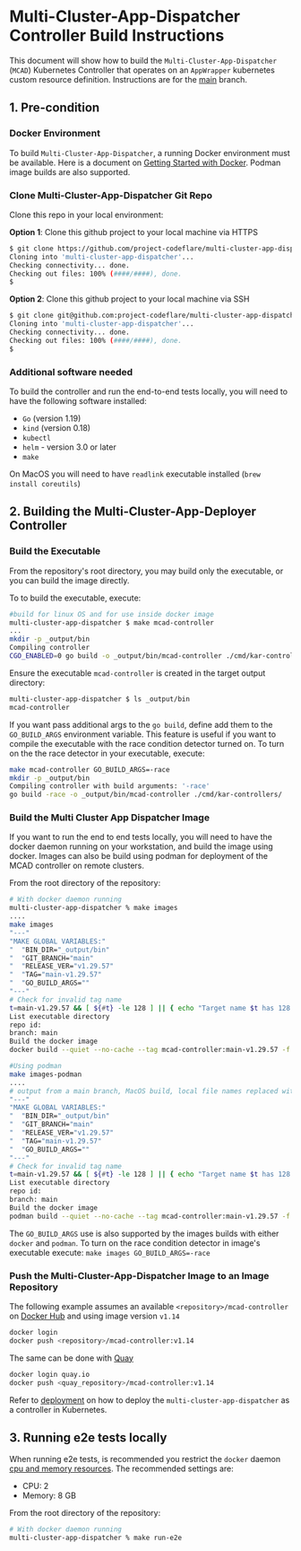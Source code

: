 # Multi-Cluster-App-Dispatcher Controller Build Instructions

This document will show how to build the `Multi-Cluster-App-Dispatcher` (`MCAD`) Kubernetes Controller that operates on an `AppWrapper` kubernetes custom resource definition. Instructions are for the [main](https://github.com/project-codeflare/multi-cluster-app-dispatcher/tree/main) branch.

## 1. Pre-condition

### Docker Environment

To build `Multi-Cluster-App-Dispatcher`, a running Docker environment must be available. Here is a document on [Getting Started with Docker](https://www.docker.com/get-started). Podman image builds are also supported.

### Clone Multi-Cluster-App-Dispatcher Git Repo

Clone this repo in your local environment:

__Option 1__: Clone this github project to your local machine via HTTPS

```bash
$ git clone https://github.com/project-codeflare/multi-cluster-app-dispatcher.git
Cloning into 'multi-cluster-app-dispatcher'...
Checking connectivity... done.
Checking out files: 100% (####/####), done.
$
```

__Option 2__: Clone this github project to your local machine via SSH

```bash
$ git clone git@github.com:project-codeflare/multi-cluster-app-dispatcher.git
Cloning into 'multi-cluster-app-dispatcher'...
Checking connectivity... done.
Checking out files: 100% (####/####), done.
$
```

### Additional software needed

To build the controller and run the end-to-end tests locally, you will need to have the following software installed:

* `Go` (version 1.19)
* `kind` (version 0.18)
* `kubectl`
* `helm` - version 3.0 or later
* `make`

On MacOS you will need to have `readlink` executable installed (`brew install coreutils`)

## 2. Building the Multi-Cluster-App-Deployer Controller

### Build the Executable

From the repository's root directory, you may build only the executable, or you can build the image directly.

To to build the executable, execute:

```bash
#build for linux OS and for use inside docker image
multi-cluster-app-dispatcher $ make mcad-controller
...
mkdir -p _output/bin
Compiling controller
CGO_ENABLED=0 go build -o _output/bin/mcad-controller ./cmd/kar-controllers/
```

Ensure the executable `mcad-controller` is created in the target output directory:

```bash
multi-cluster-app-dispatcher $ ls _output/bin 
mcad-controller
```

If you want pass additional args to the `go build`, define add them to the `GO_BUILD_ARGS` environment variable. This feature is useful if you want to compile the executable with the race condition detector turned on. To turn on the the race detector in your executable, execute:

```bash
make mcad-controller GO_BUILD_ARGS=-race
mkdir -p _output/bin
Compiling controller with build arguments: '-race'
go build -race -o _output/bin/mcad-controller ./cmd/kar-controllers/
```

### Build the Multi Cluster App Dispatcher Image

If you want to run the end to end tests locally, you will need to have the docker daemon running on your workstation, and build the image using docker. Images can also be build using podman for deployment of the MCAD controller on remote clusters.

From the root directory of the repository:

```bash
# With docker daemon running
multi-cluster-app-dispatcher % make images
....
make images
"---"
"MAKE GLOBAL VARIABLES:"
"  "BIN_DIR="_output/bin"
"  "GIT_BRANCH="main"
"  "RELEASE_VER="v1.29.57"
"  "TAG="main-v1.29.57"
"  "GO_BUILD_ARGS=""
"---"
# Check for invalid tag name
t=main-v1.29.57 && [ ${#t} -le 128 ] || { echo "Target name $t has 128 or more chars"; false; }
List executable directory
repo id: 
branch: main
Build the docker image
docker build --quiet --no-cache --tag mcad-controller:main-v1.29.57 -f XXXXXX/multi-cluster-app-dispatcher/Dockerfile  XXXXX/multi-cluster-app-dispatcher

#Using podman
make images-podman
....
# output from a main branch, MacOS build, local file names replaced with XXXXXXXXXX
"---"
"MAKE GLOBAL VARIABLES:"
"  "BIN_DIR="_output/bin"
"  "GIT_BRANCH="main"
"  "RELEASE_VER="v1.29.57"
"  "TAG="main-v1.29.57"
"  "GO_BUILD_ARGS=""
"---"
# Check for invalid tag name
t=main-v1.29.57 && [ ${#t} -le 128 ] || { echo "Target name $t has 128 or more chars"; false; }
List executable directory
repo id: 
branch: main
Build the docker image
podman build --quiet --no-cache --tag mcad-controller:main-v1.29.57 -f XXXXX/multi-cluster-app-dispatcher/Dockerfile  XXXXX/multi-cluster-app-dispatcher
```

The `GO_BUILD_ARGS` use is also supported by the images builds with either `docker` and `podman`. To turn on the race condition detector in image's executable execute: `make images GO_BUILD_ARGS=-race`

### Push the Multi-Cluster-App-Dispatcher Image to an Image Repository

The following example assumes an available `<repository>/mcad-controller` on [Docker Hub](https://hub.docker.com) and using image version `v1.14`

```bash
docker login
docker push <repository>/mcad-controller:v1.14
```

The same can be done with [Quay](quay.io)

```bash
docker login quay.io
docker push <quay_repository>/mcad-controller:v1.14
```

Refer to [deployment](../deploy/deployment.md) on how to deploy the `multi-cluster-app-dispatcher` as a controller in Kubernetes.

## 3. Running e2e tests locally

When running e2e tests, is recommended you restrict the `docker` daemon [cpu and memory resources](https://docs.docker.com/config/containers/resource_constraints/). The recommended settings are:

* CPU: 2
* Memory: 8 GB

From the root directory of the repository:

```bash
# With docker daemon running
multi-cluster-app-dispatcher % make run-e2e
```
